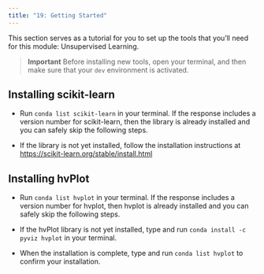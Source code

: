 ```yaml
---
title: "19: Getting Started"
---
```


<img style="display: none;" src="https://static.bc-edx.com/data/dl-1-2/m19/lms/img/banner.jpg" alt="lesson banner" />

This section serves as a tutorial for you to set up the tools that you’ll need for this module: Unsupervised Learning.

> **Important** Before installing new tools, open your terminal, and then make sure that your `dev` environment is activated.

## Installing scikit-learn

* Run `conda list scikit-learn` in your terminal. If the response includes a version number for scikit-learn, then the library is already installed and you can safely skip the following steps.

* If the library is not yet installed, follow the installation instructions at https://scikit-learn.org/stable/install.html

## Installing hvPlot

* Run `conda list hvplot` in your terminal. If the response includes a version number for hvplot, then hvplot is already installed and you can safely skip the following steps.

* If the hvPlot library is not yet installed, type and run `conda install -c pyviz hvplot` in your terminal.

* When the installation is complete, type and run `conda list hvplot` to confirm your installation.
